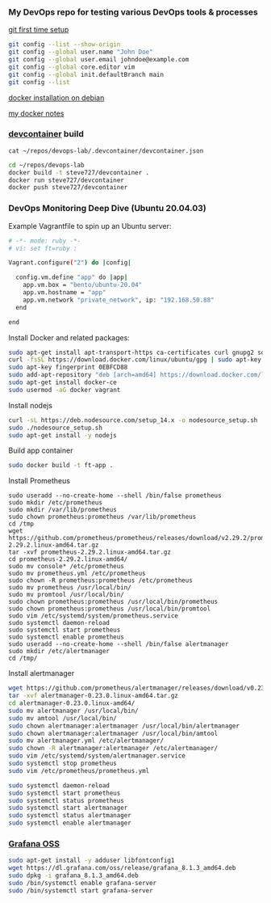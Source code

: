 ### My DevOps repo for testing various DevOps tools & processes

[git first time setup](https://git-scm.com/book/en/v2/Getting-Started-First-Time-Git-Setup)
```bash
git config --list --show-origin
git config --global user.name "John Doe"
git config --global user.email johndoe@example.com
git config --global core.editor vim
git config --global init.defaultBranch main
git config --list
```
[docker installation on debian](https://docs.docker.com/engine/install/debian/)

[my docker notes](https://github.com/steve727/docs/blob/main/docker.md)

### [devcontainer](https://github.com/microsoft/vscode-dev-containers) build
`cat ~/repos/devops-lab/.devcontainer/devcontainer.json`

```bash
cd ~/repos/devops-lab
docker build -t steve727/devcontainer .
docker run steve727/devcontainer
docker push steve727/devcontainer
```
### DevOps Monitoring Deep Dive (Ubuntu 20.04.03)

Example Vagrantfile to spin up an Ubuntu server:
```bash
# -*- mode: ruby -*-
# vi: set ft=ruby :

Vagrant.configure("2") do |config|

  config.vm.define "app" do |app|
    app.vm.box = "bento/ubuntu-20.04"
    app.vm.hostname = "app"
    app.vm.network "private_network", ip: "192.168.50.88"
  end

end
```

Install Docker and related packages:
```bash
sudo apt-get install apt-transport-https ca-certificates curl gnupg2 software-properties-common
curl -fsSL https://download.docker.com/linux/ubuntu/gpg | sudo apt-key add
sudo apt-key fingerprint 0EBFCD88
sudo add-apt-repository "deb [arch=amd64] https://download.docker.com/linux/ubuntu focal stable"
sudo apt-get install docker-ce
sudo usermod -aG docker vagrant
```

Install nodejs
```bash
curl -sL https://deb.nodesource.com/setup_14.x -o nodesource_setup.sh
sudo ./nodesource_setup.sh
sudo apt-get install -y nodejs
```
Build app container
```bash
sudo docker build -t ft-app .
```
Install Prometheus
```
sudo useradd --no-create-home --shell /bin/false prometheus
sudo mkdir /etc/prometheus
sudo mkdir /var/lib/prometheus
sudo chown prometheus:prometheus /var/lib/prometheus
cd /tmp
wget https://github.com/prometheus/prometheus/releases/download/v2.29.2/prometheus-2.29.2.linux-amd64.tar.gz
tar -xvf prometheus-2.29.2.linux-amd64.tar.gz
cd prometheus-2.29.2.linux-amd64/
sudo mv console* /etc/prometheus
sudo mv prometheus.yml /etc/prometheus
sudo chown -R prometheus:prometheus /etc/prometheus
sudo mv prometheus /usr/local/bin/
sudo mv promtool /usr/local/bin/
sudo chown prometheus:prometheus /usr/local/bin/prometheus
sudo chown prometheus:prometheus /usr/local/bin/promtool
sudo vim /etc/systemd/system/prometheus.service
sudo systemctl daemon-reload
sudo systemctl start prometheus
sudo systemctl enable prometheus
sudo useradd --no-create-home --shell /bin/false alertmanager
sudo mkdir /etc/alertmanager
cd /tmp/
```
Install alertmanager
```bash
wget https://github.com/prometheus/alertmanager/releases/download/v0.23.0/alertmanager-0.23.0.linux-amd64.tar.gz
tar -xvf alertmanager-0.23.0.linux-amd64.tar.gz
cd alertmanager-0.23.0.linux-amd64/
sudo mv alertmanager /usr/local/bin/
sudo mv amtool /usr/local/bin/
sudo chown alertmanager:alertmanager /usr/local/bin/alertmanager
sudo chown alertmanager:alertmanager /usr/local/bin/amtool
sudo mv alertmanager.yml /etc/alertmanager/
sudo chown -R alertmanager:alertmanager /etc/alertmanager/
sudo vim /etc/systemd/system/alertmanager.service
sudo systemctl stop prometheus
sudo vim /etc/prometheus/prometheus.yml

sudo systemctl daemon-reload
sudo systemctl start prometheus
sudo systemctl status prometheus
sudo systemctl start alertmanager
sudo systemctl status alertmanager
sudo systemctl enable alertmanager
```
### [Grafana OSS](https://grafana.com/grafana/download/8.1.3?edition=oss)
```bash
sudo apt-get install -y adduser libfontconfig1
wget https://dl.grafana.com/oss/release/grafana_8.1.3_amd64.deb
sudo dpkg -i grafana_8.1.3_amd64.deb
sudo /bin/systemctl enable grafana-server
sudo /bin/systemctl start grafana-server
```
